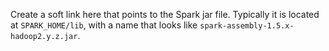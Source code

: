 Create a soft link here that points to the Spark jar file. Typically it is
located at `SPARK_HOME/lib`, with a name that looks like
`spark-assembly-1.5.x-hadoop2.y.z.jar`.
